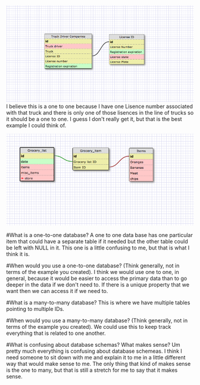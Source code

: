 ![Image for data base](imgs/One_to_one.png)
I believe this is a one to one because I have one Lisence number associated with that truck and there is only one of those lisences in the line of trucks so it should be a one to one. I guess I don't really get it, but that is the best example I could think of.

![Image for data base](imgs/Many_to_many.png)

#What is a one-to-one database?
A one to one data base has one particular item that could have a separate table if it needed but the other table could be left with NULL in it. This one is a little confusing to me, but that is what I think it is.

#When would you use a one-to-one database? (Think generally, not in terms of the example you created).
I think we would use one to one, in general, because it would be easier to access the primary data than to go deeper in the data if we don't need to. If there is a unique property that we want then we can access it if we need to.

#What is a many-to-many database?
This is where we have multiple tables pointing to multiple IDs.

#When would you use a many-to-many database? (Think generally, not in terms of the example you created).
We could use this to keep track everything that is related to one another. 

#What is confusing about database schemas? What makes sense?
Um pretty much everything is confusing about database schemeas. I think I need someone to sit down with me and explain it to me in a little different way that would make sense to me. The only thing that kind of makes sense is the one to many, but that is still a stretch for me to say that it makes sense. 